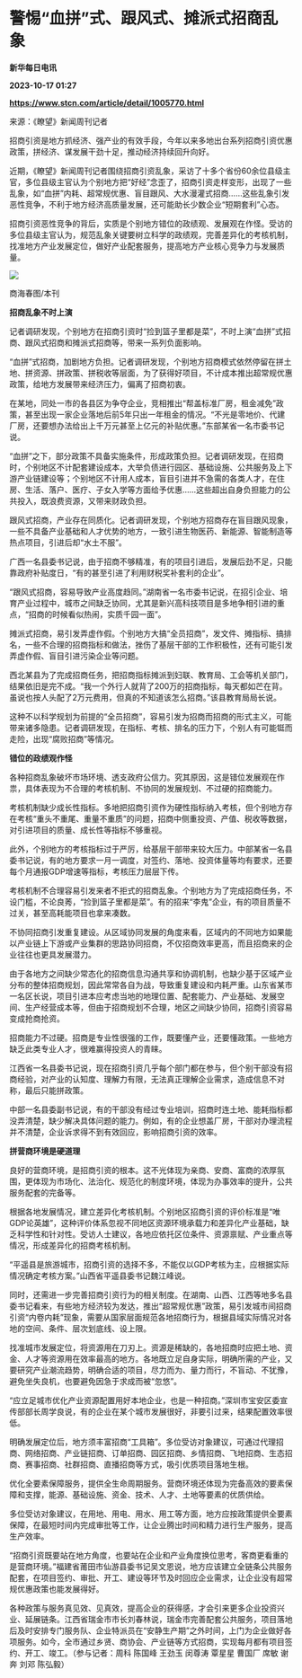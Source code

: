 # 警惕“血拼”式、跟风式、摊派式招商乱象
**新华每日电讯**

**2023-10-17 01:27**

**https://www.stcn.com/article/detail/1005770.html**

来源：《瞭望》新闻周刊记者

招商引资是地方抓经济、强产业的有效手段，今年以来多地出台系列招商引资优惠政策，拼经济、谋发展干劲十足，推动经济持续回升向好。

近期，《瞭望》新闻周刊记者围绕招商引资乱象，采访了十多个省份60余位县级主官，多位县级主官认为个别地方把“好经”念歪了，招商引资走样变形，出现了一些乱象，如“血拼”内耗、超常规优惠、盲目跟风、大水漫灌式招商……这些乱象引发恶性竞争，不利于地方经济高质量发展，还可能助长少数企业“短期套利”心态。

招商引资恶性竞争的背后，实质是个别地方错位的政绩观、发展观在作怪。受访的多位县级主官认为，规范乱象关键要树立科学的政绩观，完善差异化的考核机制，找准地方产业发展定位，做好产业配套服务，提高地方产业核心竞争力与发展质量。

![](https://stcn-main.oss-cn-shenzhen.aliyuncs.com/upload/wechat/20231017/20231017091049_652ddf1941a8e.png)

商海春图/本刊

**招商乱象不时上演**

记者调研发现，个别地方在招商引资时“捡到篮子里都是菜”，不时上演“血拼”式招商、跟风式招商和摊派式招商等，带来一系列负面影响。

“血拼”式招商，加剧地方负担。记者调研发现，个别地方招商模式依然停留在拼土地、拼资源、拼政策、拼税收等层面，为了获得好项目，不计成本推出超常规优惠政策，给地方发展带来经济压力，偏离了招商初衷。

在某地，同处一市的各县区为争夺企业，竞相推出“帮盖标准厂房，租金减免”政策，甚至出现一家企业落地后前5年只出一年租金的情况。“不光是零地价、代建厂房，还要想办法给出上千万元甚至上亿元的补贴优惠。”东部某省一名市委书记说。

“血拼”之下，部分政策不具备实施条件，形成政策负担。记者调研发现，在招商时，个别地区不计配套建设成本，大举负债进行园区、基础设施、公共服务及上下游产业链建设等；个别地区不计用人成本，盲目引进并不急需的各类人才，在住房、生活、落户、医疗、子女入学等方面给予优惠……这些超出自身负担能力的公共投入，既浪费资源，又带来财政负担。

跟风式招商，产业存在同质化。记者调研发现，个别地方招商存在盲目跟风现象，一些不具备产业基础和人才优势的地方，一致引进生物医药、新能源、智能制造等热点项目，引进后却“水土不服”。

广西一名县委书记说，由于招商不够精准，有的项目引进后，发展后劲不足，只能靠政府补贴度日，“有的甚至引进了利用财税奖补套利的企业”。

“跟风式招商，容易导致产业高度趋同。”湖南省一名市委书记说，在招引企业、培育产业过程中，城市之间缺乏协同，尤其是新兴高科技项目是多地争相引进的重点，“招商的时候看似热闹，实质千园一面”。

摊派式招商，易引发弄虚作假。个别地方大搞“全员招商”，发文件、摊指标、搞排名，一些不合理的招商指标和做法，挫伤了基层干部的工作积极性，还有可能引发弄虚作假、盲目引进污染企业等问题。

西北某县为了完成招商任务，把招商指标摊派到妇联、教育局、工会等机关部门，结果依旧是完不成。“我一个外行人就背了200万的招商指标，每天都如芒在背。虽说也按人头配了2万元费用，但真的不知道该怎么招商。”该县教育局局长说。

这种不以科学规划为前提的“全员招商”，容易引发为招商而招商的形式主义，可能带来诸多隐患。记者调研发现，在指标、考核、排名的压力下，个别人有可能铤而走险，出现“腐败招商”等情况。

**错位的政绩观作怪**

各种招商乱象破坏市场环境、透支政府公信力。究其原因，这是错位发展观在作祟，具体表现为不合理的考核机制、不协同的发展规划、不过硬的招商能力。

考核机制缺少成长性指标。多地把招商引资作为硬性指标纳入考核，但个别地方存在考核“重头不重尾、重量不重质”的问题，招商中侧重投资、产值、税收等数据，对引进项目的质量、成长性等指标不够重视。

此外，个别地方的考核指标过于严厉，给基层干部带来较大压力。中部某省一名县委书记说，有的地方要求一月一调度，对签约、落地、投资体量等均有要求，还要每个月通报GDP增速等指标，考核压力层层下传。

考核机制不合理容易引发来者不拒式的招商乱象。个别地方为了完成招商任务，不设门槛，不论良莠，“捡到篮子里都是菜”。有的招来“李鬼”企业，有的项目质量不过关，甚至高耗能项目也拿来凑数。

不协同招商引发重复建设。从区域协同发展的角度来看，区域内的不同地方如果能以产业链上下游或产业集群的思路协同招商，不仅招商效率更高，而且招商来的企业往往也更具发展潜力。

由于各地方之间缺少常态化的招商信息沟通共享和协调机制，也缺少基于区域产业分布的整体招商规划，因此常常各自为战，导致重复建设和内耗严重。山东省某市一名区长说，项目引进本应考虑当地的地理位置、配套能力、产业基础、发展空间、生产经营成本等，但由于招商规划不合理，地区之间缺少协同，招商引资容易变成抢商抢资。

招商能力不过硬。招商是专业性很强的工作，既要懂产业，还要懂政策。一些地方缺乏此类专业人才，很难赢得投资人的青睐。

江西省一名县委书记说，现在招商引资几乎每个部门都在参与，但个别干部没有招商经验，对产业的认知度、理解力有限，无法真正理解企业需求，造成信息不对称，最后只能拼政策。

中部一名县委副书记说，有的干部没有经过专业培训，招商时连土地、能耗指标都没弄清楚，缺少解决具体问题的能力。例如，有的企业想盖厂房，干部对办理流程并不清楚，企业诉求得不到有效回应，影响招商引资的效率。

**拼营商环境是硬道理**

良好的营商环境，是招商引资的根本。这不光体现为亲商、安商、富商的浓厚氛围，更体现为市场化、法治化、规范化的制度环境，体现为办事效率的提升，公共服务配套的完备等。

根据各地发展情况，建立差异化考核机制。个别地区招商引资的评价标准是“唯GDP论英雄”，这种评价体系忽视不同地区资源环境承载力和差异化产业基础，缺乏科学性和针对性。受访人士建议，各地应依托区位条件、资源禀赋、产业重点等情况，形成差异化的招商考核机制。

“平遥县是旅游城市，招商引资的选择不多，不能仅以GDP考核为主，应根据实际情况确定考核方案。”山西省平遥县委书记魏江峰说。

同时，还需进一步完善招商引资行为的相关制度。在湖南、山西、江西等地多名县委书记看来，有些地方经济较为发达，推出“超常规优惠”政策，易引发城市间招商引资“内卷内耗”现象，需要从国家层面规范各地招商行为，根据县域实际情况对各地的空间、条件、层次划底线、设上限。

找准城市发展定位，将资源用在刀刃上。资源是稀缺的，各地招商时应把土地、资金、人才等资源用在效率最高的地方。各地既立足自身实际，明确所需的产业，又要研究产业潮流趋势，明确合适的项目，尽力而为、量力而行，不盲动、不犹豫，避免坐失良机，也要避免因急于求成而被“忽悠”。

“应立足城市优化产业资源配置用好本地企业，也是一种招商。”深圳市宝安区委宣传部部长周学良说，有的企业在某个城市发展很好，非要引过来，结果配置效率很低。

明确发展定位后，地方须丰富招商“工具箱”。多位受访对象建议，可通过代理招商、网络招商、产业链招商、订单招商、园区招商、乡情招商、飞地招商、生态招商、赛事招商、社群招商、直播招商等方式，吸引优质项目落地生根。

优化全要素保障服务，提供全生命周期服务。营商环境还体现为完备高效的要素保障和支撑，能源、基础设施、资金、技术、人才、土地等要素的优质供给。

多位受访对象建议，在用地、用电、用水、用工等方面，地方应按政策提供全要素保障，在最短时间内完成审批等工作，让企业腾出时间和精力进行生产服务，提高生产效率。

“招商引资既要站在地方角度，也要站在企业和产业角度换位思考，客商更看重的是营商环境。”福建省莆田市仙游县委书记吴文恩说，地方应该建立全链条公共服务配套，在项目签约、审批、开工、建设等环节及时回应企业需求，让企业没有超常规优惠政策也能发展得好。

各种政策与服务真见效、见真效，提高企业的获得感，才会引来更多企业投资兴业、延展链条。江西省瑞金市市长刘春林说，瑞金市完善配套公共服务，项目落地后及时安排专门服务队、企业特派员在“安静生产期”之外时间，上门为企业做好各项服务。如今，全市通过乡贤、商协会、产业链等方式招商，实现每月都有项目签约、开工、竣工。（参与记者：周科 陈国峰 王劲玉 闵尊涛 覃星星 曹国厂 席敏 谢奔 刘邓 陈弘毅）
